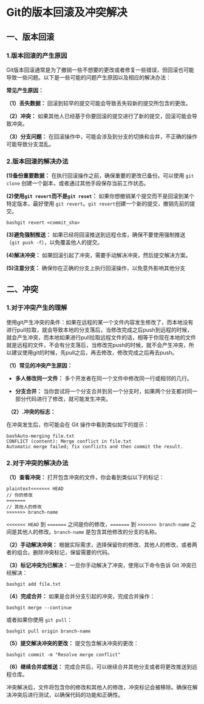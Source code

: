 # Git的版本回滚及冲突解决

## 一、版本回滚

### 1.版本回滚的产生原因

Git版本回滚通常是为了撤销一些不想要的更改或者修复一些错误，但回滚也可能导致一些问题。以下是一些可能的问题产生原因以及相应的解决办法：

**常见产生原因：**

**（1）丢失数据：** 回滚到较早的提交可能会导致丢失较新的提交所包含的更改。

**（2）冲突：** 如果其他人已经基于你要回滚的提交进行了新的提交，回滚可能会导致冲突。

**（3）分支问题：** 在回滚操作中，可能会涉及到分支的切换和合并，不正确的操作可能导致分支混乱。

### 2.版本回滚的解决办法

**(1)备份重要数据：** 在执行回滚操作之前，确保重要的更改已备份。可以使用 `git clone` 创建一个副本，或者通过其他手段保存当前工作状态。

**(2)使用`git revert`而不是`git reset`：** 如果你想撤销某个提交而不是回滚到某个特定版本，最好使用 `git revert`。`git revert`创建一个新的提交，撤销先前的提交。

```
bashgit revert <commit_sha>
```

**(3)避免强制推送：** 如果已经将回滚推送到远程仓库，确保不要使用强制推送（`git push -f`），以免覆盖他人的提交。

**(4)解决冲突：** 如果回滚引起了冲突，需要手动解决冲突，然后提交解决方案。

**(5)注意分支：** 确保你在正确的分支上执行回滚操作，以免意外影响其他分支



## 二、冲突

### 1.**对于冲突产生的理解**

​    使用git产生冲突的条件：如果在远程的某一个文件内容发生修改了，而本地没有进行pull拉取，就会导致本地的分支落后，当修改完成之后push到远程的时候，就会产生冲突，而本地如果进行pull拉取远程文件的话，相等于你现在本地的文件就是远程的文件，不会有分支落后，当修改完push的时候，就不会产生冲突，所以建议使用git的时候，先pull之后，再去修改，修改完成之后再去push。

   **（1）常见的冲突产生原因：**

- **多人修改同一文件：** 多个开发者在同一个文件中修改同一行或相邻的几行。

- **分支合并：** 当你尝试将一个分支合并到另一个分支时，如果两个分支都对同一部分代码进行了修改，就可能发生冲突。

​    **（2）.冲突的标志：**

在冲突发生后，你可能会在 Git 操作中看到类似如下的提示：

```
bashAuto-merging file.txt
CONFLICT (content): Merge conflict in file.txt
Automatic merge failed; fix conflicts and then commit the result.
```

### 2.**对于冲突的解决办法**

**（1）查看冲突：** 打开包含冲突的文件，你会看到类似以下的标记：

```
plaintext<<<<<<< HEAD
// 你的修改
=======
// 其他人的修改
>>>>>>> branch-name
```

`<<<<<<< HEAD` 到 `=======` 之间是你的修改，`=======` 到 `>>>>>>> branch-name` 之间是其他人的修改。`branch-name` 是包含其他修改的分支的名称。

**（2）手动解决冲突：** 根据实际需求，选择保留你的修改、其他人的修改，或者两者的组合。删除冲突标记，保留需要的代码。

**（3）标记冲突为已解决：** 一旦你手动解决了冲突，使用以下命令告诉 Git 冲突已经解决：

```
bashgit add file.txt
```

**（4）完成合并：** 如果是合并分支引起的冲突，完成合并操作：

```
bashgit merge --continue
```

或者如果你使用 `git pull`：

```
bashgit pull origin branch-name
```

**（5）提交解决冲突的更改：** 提交包含解决冲突的更改：

```
bashgit commit -m "Resolve merge conflict"
```

**（6）继续合并或推送：** 完成合并后，可以继续合并其他分支或者将更改推送到远程仓库。

冲突解决后，文件将包含你的修改和其他人的修改，冲突标记会被移除。确保在解决冲突后进行测试，以确保代码的功能和正确性。
